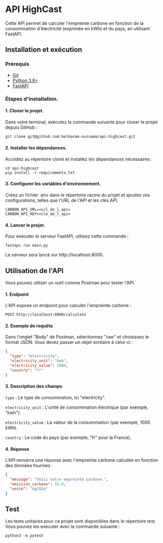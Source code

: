 # API HighCast

Cette API permet de calculer l'empreinte carbone en fonction de la consommation d'électricité (exprimée en kWh) et du pays, en utilisant FastAPI.

## Installation et exécution

### Prérequis

- [Git](https://git-scm.com/)
- [Python 3.8+](https://www.python.org/downloads/)
- [FastAPI](https://fastapi.tiangolo.com/)

### Étapes d'installation.

#### 1. Cloner le projet.

Dans votre terminal, exécutez la commande suivante pour cloner le projet depuis GitHub :

```bash
git clone git@github.com:belkacem-oussama/api-highcast.git
```

#### 2. Installer les dépendances.

Accédez au répertoire cloné et installez les dépendances nécessaires :

```
cd api-highcast
pip install -r requirements.txt
```

#### 3. Configurer les variables d'environnement.

Créez un fichier .env dans le répertoire racine du projet et ajoutez vos configurations, telles que l'URL de l'API et les clés API.

```
CARBON_API_URL=<url_de_l_api>
CARBON_API_KEY=<cle_de_l_api>
```

#### 4. Lancer le projet.

Pour exécuter le serveur FastAPI, utilisez cette commande :

`fastapi run main.py`

Le serveur sera lancé sur http://localhost:8000.

## Utilisation de l'API

Vous pouvez utiliser un outil comme Postman pour tester l'API.

#### 1. Endpoint

L'API expose un endpoint pour calculer l'empreinte carbone :

`POST http://localhost:8000/calculate`

#### 2. Exemple de requête

Dans l'onglet "Body" de Postman, sélectionnez "raw" et choisissez le format JSON. Vous devez passer un objet similaire à celui-ci :

```json
{
  "type": "electricity",
  "electricity_unit": "kwh",
  "electricity_value": 1000,
  "country": "fr"
}
```

#### 3. Description des champs

`type` : Le type de consommation, ici "electricity".

`electricity_unit` : L'unité de consommation électrique (par exemple, "kwh").

`electricity_value` : La valeur de la consommation (par exemple, 1000 kWh).

`country` : Le code du pays (par exemple, "fr" pour la France).

#### 4. Réponse

L'API renverra une réponse avec l'empreinte carbone calculée en fonction des données fournies :

```json
{
  "message": "Voici votre empreinte carbone.",
  "emission_carbone": 55.0,
  "unité": "kgCO2e"
}
```

## Test

Les tests unitaires pour ce projet sont disponibles dans le répertoire test. Vous pouvez les exécuter avec la commande suivante :

`python3 -m pytest`
